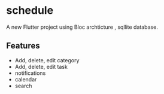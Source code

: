 # schedule

A new Flutter project using Bloc archticture , sqllite database.

## Features
- Add, delete, edit category
- Add, delete, edit task
- notifications
- calendar
- search



